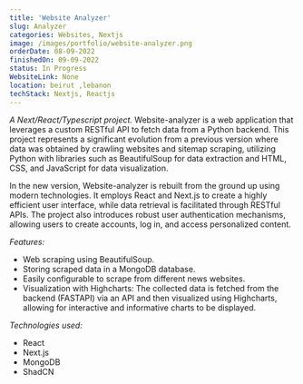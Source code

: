 ```yaml
---
title: 'Website Analyzer'
slug: Analyzer
categories: Websites, Nextjs
image: /images/portfolio/website-analyzer.png
orderDate: 08-09-2022
finishedOn: 09-09-2022
status: In Progress
WebsiteLink: None
location: beirut ,lebanon
techStack: Nextjs, Reactjs
---
```

<p><i>A Next/React/Typescript project.</i> Website-analyzer is a web application that leverages a custom RESTful API to fetch data from a Python backend. This project represents a significant evolution from a previous version where data was obtained by crawling websites and sitemap scraping, utilizing Python with libraries such as BeautifulSoup for data extraction and HTML, CSS, and JavaScript for data visualization.

In the new version, Website-analyzer is rebuilt from the ground up using modern technologies. It employs React and Next.js to create a highly efficient user interface, while data retrieval is facilitated through RESTful APIs. The project also introduces robust user authentication mechanisms, allowing users to create accounts, log in, and access personalized content. </p>

<p><i>Features:</i>  </p>

<ul>
	<li>Web scraping using BeautifulSoup.</li>
	<li>Storing scraped data in a MongoDB database.</li>
    <li>Easily configurable to scrape from different news websites.</li>
    <li>Visualization with Highcharts: The collected data is fetched from the backend (FASTAPI) via an API and then visualized using Highcharts, allowing for interactive and informative charts to be displayed.</li>
	
</ul>

<p><i>Technologies used:</i></p>
<ul>
	<li>React</li>
	<li>Next.js</li>
    <li>MongoDB</li>
    <li>ShadCN</li>	
</ul>




